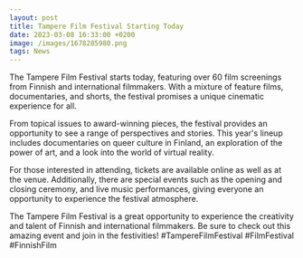 ```yaml
--- 
layout: post 
title: Tampere Film Festival Starting Today
date: 2023-03-08 16:33:00 +0200 
image: /images/1678285980.png
tags: News 
--- 
```


The Tampere Film Festival starts today, featuring over 60 film screenings from Finnish and international filmmakers. With a mixture of feature films, documentaries, and shorts, the festival promises a unique cinematic experience for all.

From topical issues to award-winning pieces, the festival provides an opportunity to see a range of perspectives and stories. This year's lineup includes documentaries on queer culture in Finland, an exploration of the power of art, and a look into the world of virtual reality.

For those interested in attending, tickets are available online as well as at the venue. Additionally, there are special events such as the opening and closing ceremony, and live music performances, giving everyone an opportunity to experience the festival atmosphere.

The Tampere Film Festival is a great opportunity to experience the creativity and talent of Finnish and international filmmakers. Be sure to check out this amazing event and join in the festivities! #TampereFilmFestival #FilmFestival #FinnishFilm